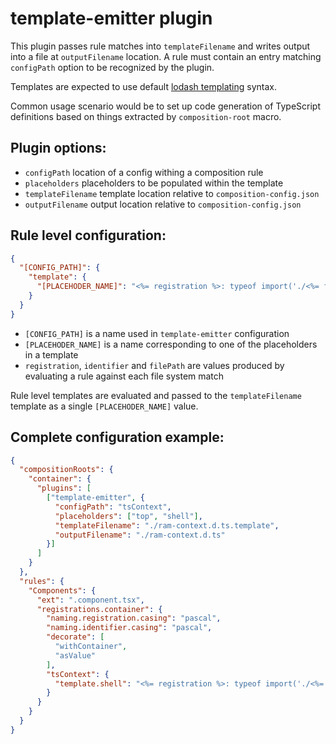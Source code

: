 # template-emitter plugin

This plugin passes rule matches into `templateFilename` and writes output into a file at `outputFilename` location. A rule must contain an entry matching `configPath` option to be recognized by the plugin.

Templates are expected to use default [lodash templating](https://lodash.com/docs/4.17.14#template) syntax.

Common usage scenario would be to set up code generation of TypeScript definitions based on things extracted by `composition-root` macro. 

## Plugin options:

 * `configPath` location of a config withing a composition rule 
 * `placeholders` placeholders to be populated within the template
 * `templateFilename` template location relative to `composition-config.json`
 * `outputFilename` output location relative to `composition-config.json`

## Rule level configuration:

```json
{
  "[CONFIG_PATH]": {
    "template": {
      "[PLACEHODER_NAME]": "<%= registration %>: typeof import('./<%= filePath %>').<%= identifier %>"  
    }
  }
}
```

 * `[CONFIG_PATH]` is a name used in `template-emitter` configuration
 * `[PLACEHODER_NAME]` is a name corresponding to one of the placeholders in a template
 * `registration`, `identifier` and `filePath` are values produced by evaluating a rule against each file system match

Rule level templates are evaluated and passed to the `templateFilename` template as a single `[PLACEHODER_NAME]` value.

## Complete configuration example:
 
```json
{
  "compositionRoots": {
    "container": {
      "plugins": [
        ["template-emitter", {
          "configPath": "tsContext",
          "placeholders": ["top", "shell"],
          "templateFilename": "./ram-context.d.ts.template",
          "outputFilename": "./ram-context.d.ts"
        }]
      ]
    }
  },
  "rules": {
    "Components": {
      "ext": ".component.tsx",
      "registrations.container": {
        "naming.registration.casing": "pascal",
        "naming.identifier.casing": "pascal",
        "decorate": [
          "withContainer",
          "asValue"
        ],
        "tsContext": {
          "template.shell": "<%= registration %>: typeof import('./<%= filePath %>').<%= identifier %>"
        }
      }
    }  
  }
}
```

